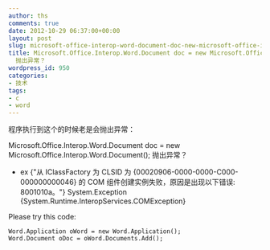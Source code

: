 ```yaml
---
author: ths
comments: true
date: 2012-10-29 06:37:00+00:00
layout: post
slug: microsoft-office-interop-word-document-doc-new-microsoft-office-interop-word-document-%e6%8a%9b%e5%87%ba%e5%bc%82%e5%b8%b8%ef%bc%9f
title: Microsoft.Office.Interop.Word.Document doc = new Microsoft.Office.Interop.Word.Document();
  抛出异常？
wordpress_id: 950
categories:
- 技术
tags:
- c
- word
---
```


程序执行到这个的时候老是会抛出异常： 





Microsoft.Office.Interop.Word.Document doc = new Microsoft.Office.Interop.Word.Document(); 抛出异常？ 





+ ex {"从 IClassFactory 为 CLSID 为 {00020906-0000-0000-C000-000000000046} 的 COM 组件创建实例失败，原因是出现以下错误: 8001010a。"} System.Exception {System.Runtime.InteropServices.COMException} 





Please try this code:




    
    Word.Application oWord = new Word.Application();
    Word.Document oDoc = oWord.Documents.Add();



